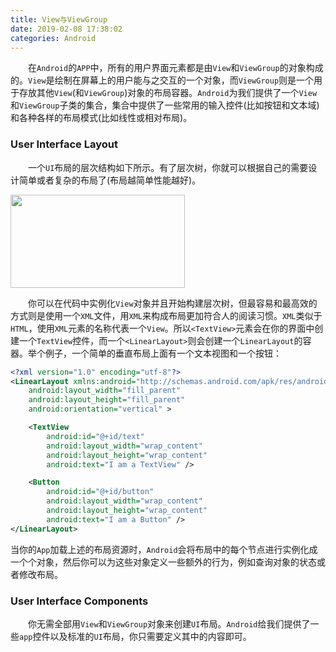 ```yaml
---
title: View与ViewGroup
date: 2019-02-08 17:38:02
categories: Android
---
```

&emsp;&emsp;在`Android`的`APP`中，所有的用户界面元素都是由`View`和`ViewGroup`的对象构成的。`View`是绘制在屏幕上的用户能与之交互的一个对象，而`ViewGroup`则是一个用于存放其他`View`(和`ViewGroup`)对象的布局容器。`Android`为我们提供了一个`View`和`ViewGroup`子类的集合，集合中提供了一些常用的输入控件(比如按钮和文本域)和各种各样的布局模式(比如线性或相对布局)。

### User Interface Layout

&emsp;&emsp;一个`UI`布局的层次结构如下所示。有了层次树，你就可以根据自己的需要设计简单或者复杂的布局了(布局越简单性能越好)。

<img src="./View与ViewGroup/1.png" height="149" width="279">

&emsp;&emsp;你可以在代码中实例化`View`对象并且开始构建层次树，但最容易和最高效的方式则是使用一个`XML`文件，用`XML`来构成布局更加符合人的阅读习惯。`XML`类似于`HTML`，使用`XML`元素的名称代表一个`View`。所以`<TextView>`元素会在你的界面中创建一个`TextView`控件，而一个`<LinearLayout>`则会创建一个`LinearLayout`的容器。举个例子，一个简单的垂直布局上面有一个文本视图和一个按钮：

``` xml
<?xml version="1.0" encoding="utf-8"?>
<LinearLayout xmlns:android="http://schemas.android.com/apk/res/android"
    android:layout_width="fill_parent"
    android:layout_height="fill_parent"
    android:orientation="vertical" >

    <TextView
        android:id="@+id/text"
        android:layout_width="wrap_content"
        android:layout_height="wrap_content"
        android:text="I am a TextView" />

    <Button
        android:id="@+id/button"
        android:layout_width="wrap_content"
        android:layout_height="wrap_content"
        android:text="I am a Button" />
</LinearLayout>
```

当你的`App`加载上述的布局资源时，`Android`会将布局中的每个节点进行实例化成一个个对象，然后你可以为这些对象定义一些额外的行为，例如查询对象的状态或者修改布局。

### User Interface Components

&emsp;&emsp;你无需全部用`View`和`ViewGroup`对象来创建`UI`布局。`Android`给我们提供了一些`app`控件以及标准的`UI`布局，你只需要定义其中的内容即可。